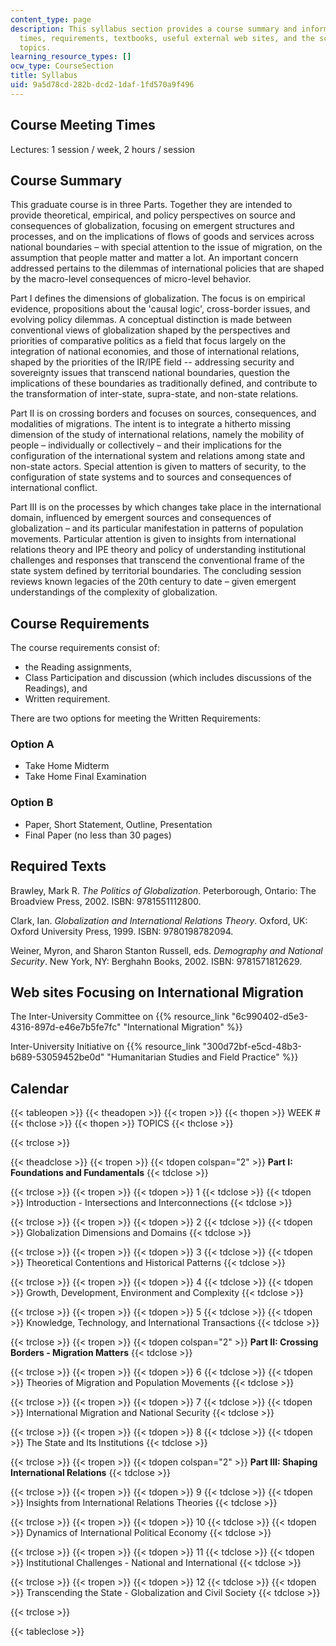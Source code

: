 ```yaml
---
content_type: page
description: This syllabus section provides a course summary and information on meeting
  times, requirements, textbooks, useful external web sites, and the schedule of course
  topics.
learning_resource_types: []
ocw_type: CourseSection
title: Syllabus
uid: 9a5d78cd-282b-dcd2-1daf-1fd570a9f496
---
```


Course Meeting Times
--------------------

Lectures: 1 session / week, 2 hours / session

Course Summary
--------------

This graduate course is in three Parts. Together they are intended to provide theoretical, empirical, and policy perspectives on source and consequences of globalization, focusing on emergent structures and processes, and on the implications of flows of goods and services across national boundaries – with special attention to the issue of migration, on the assumption that people matter and matter a lot. An important concern addressed pertains to the dilemmas of international policies that are shaped by the macro-level consequences of micro-level behavior.

Part I defines the dimensions of globalization. The focus is on empirical evidence, propositions about the 'causal logic', cross-border issues, and evolving policy dilemmas. A conceptual distinction is made between conventional views of globalization shaped by the perspectives and priorities of comparative politics as a field that focus largely on the integration of national economies, and those of international relations, shaped by the priorities of the IR/IPE field -- addressing security and sovereignty issues that transcend national boundaries, question the implications of these boundaries as traditionally defined, and contribute to the transformation of inter-state, supra-state, and non-state relations.

Part II is on crossing borders and focuses on sources, consequences, and modalities of migrations. The intent is to integrate a hitherto missing dimension of the study of international relations, namely the mobility of people – individually or collectively – and their implications for the configuration of the international system and relations among state and non-state actors. Special attention is given to matters of security, to the configuration of state systems and to sources and consequences of international conflict.

Part III is on the processes by which changes take place in the international domain, influenced by emergent sources and consequences of globalization – and its particular manifestation in patterns of population movements. Particular attention is given to insights from international relations theory and IPE theory and policy of understanding institutional challenges and responses that transcend the conventional frame of the state system defined by territorial boundaries. The concluding session reviews known legacies of the 20th century to date – given emergent understandings of the complexity of globalization.

Course Requirements
-------------------

The course requirements consist of:

*   the Reading assignments,
*   Class Participation and discussion (which includes discussions of the Readings), and
*   Written requirement.

There are two options for meeting the Written Requirements:

### Option A

*   Take Home Midterm
*   Take Home Final Examination

### Option B

*   Paper, Short Statement, Outline, Presentation
*   Final Paper (no less than 30 pages)

Required Texts
--------------

Brawley, Mark R. _The Politics of Globalization_. Peterborough, Ontario: The Broadview Press, 2002. ISBN: 9781551112800.

Clark, Ian. _Globalization and International Relations Theory_. Oxford, UK: Oxford University Press, 1999. ISBN: 9780198782094.

Weiner, Myron, and Sharon Stanton Russell, eds. _Demography and National Security_. New York, NY: Berghahn Books, 2002. ISBN: 9781571812629.

Web sites Focusing on International Migration
---------------------------------------------

The Inter-University Committee on {{% resource_link "6c990402-d5e3-4316-897d-e46e7b5fe7fc" "International Migration" %}}

Inter-University Initiative on {{% resource_link "300d72bf-e5cd-48b3-b689-53059452be0d" "Humanitarian Studies and Field Practice" %}}

Calendar
--------

{{< tableopen >}}
{{< theadopen >}}
{{< tropen >}}
{{< thopen >}}
WEEK #
{{< thclose >}}
{{< thopen >}}
TOPICS
{{< thclose >}}

{{< trclose >}}

{{< theadclose >}}
{{< tropen >}}
{{< tdopen colspan="2" >}}
**Part I: Foundations and Fundamentals**
{{< tdclose >}}

{{< trclose >}}
{{< tropen >}}
{{< tdopen >}}
1
{{< tdclose >}}
{{< tdopen >}}
Introduction - Intersections and Interconnections
{{< tdclose >}}

{{< trclose >}}
{{< tropen >}}
{{< tdopen >}}
2
{{< tdclose >}}
{{< tdopen >}}
Globalization Dimensions and Domains
{{< tdclose >}}

{{< trclose >}}
{{< tropen >}}
{{< tdopen >}}
3
{{< tdclose >}}
{{< tdopen >}}
Theoretical Contentions and Historical Patterns
{{< tdclose >}}

{{< trclose >}}
{{< tropen >}}
{{< tdopen >}}
4
{{< tdclose >}}
{{< tdopen >}}
Growth, Development, Environment and Complexity
{{< tdclose >}}

{{< trclose >}}
{{< tropen >}}
{{< tdopen >}}
5
{{< tdclose >}}
{{< tdopen >}}
Knowledge, Technology, and International Transactions
{{< tdclose >}}

{{< trclose >}}
{{< tropen >}}
{{< tdopen colspan="2" >}}
**Part II: Crossing Borders - Migration Matters**
{{< tdclose >}}

{{< trclose >}}
{{< tropen >}}
{{< tdopen >}}
6
{{< tdclose >}}
{{< tdopen >}}
Theories of Migration and Population Movements
{{< tdclose >}}

{{< trclose >}}
{{< tropen >}}
{{< tdopen >}}
7
{{< tdclose >}}
{{< tdopen >}}
International Migration and National Security
{{< tdclose >}}

{{< trclose >}}
{{< tropen >}}
{{< tdopen >}}
8
{{< tdclose >}}
{{< tdopen >}}
The State and Its Institutions
{{< tdclose >}}

{{< trclose >}}
{{< tropen >}}
{{< tdopen colspan="2" >}}
**Part III: Shaping International Relations**
{{< tdclose >}}

{{< trclose >}}
{{< tropen >}}
{{< tdopen >}}
9
{{< tdclose >}}
{{< tdopen >}}
Insights from International Relations Theories
{{< tdclose >}}

{{< trclose >}}
{{< tropen >}}
{{< tdopen >}}
10
{{< tdclose >}}
{{< tdopen >}}
Dynamics of International Political Economy
{{< tdclose >}}

{{< trclose >}}
{{< tropen >}}
{{< tdopen >}}
11
{{< tdclose >}}
{{< tdopen >}}
Institutional Challenges - National and International
{{< tdclose >}}

{{< trclose >}}
{{< tropen >}}
{{< tdopen >}}
12
{{< tdclose >}}
{{< tdopen >}}
Transcending the State - Globalization and Civil Society
{{< tdclose >}}

{{< trclose >}}

{{< tableclose >}}